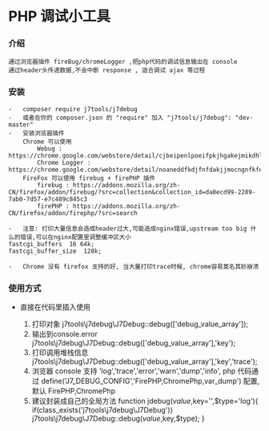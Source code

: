 PHP 调试小工具
==================

### 介绍
    通过浏览器插件 fireBug/chromeLogger ,把php代码的调试信息输出在 console
    通过header头传递数据,不会中断 response , 适合调试 ajax 等过程

###	安装
    -	composer require j7tools/j7debug
    -   或者在你的 composer.json 的 "require" 加入 "j7tools/j7debug": "dev-master"
    -   安装浏览器插件
        Chrome 可以使用
            Webug : https://chrome.google.com/webstore/detail/cjbeipenlpoeifpkjhgakejmikdhlhcj
            Chrome Logger : https://chrome.google.com/webstore/detail/noaneddfkdjfnfdakjjmocngnfkfehhd
        FireFox 可以使用 firebug + firePHP 插件
            firebug : https://addons.mozilla.org/zh-CN/firefox/addon/firebug/?src=collection&collection_id=da0ecd99-2289-7ab0-7d57-e7c489c845c3
            firePHP : https://addons.mozilla.org/zh-CN/firefox/addon/firephp/?src=search
    
    -   注意: 打印大量信息会造成header过大,可能造成nginx错误,upstream too big 什么的错误,可以在nginx配置里调整缓冲区大小
    fastcgi_buffers  16 64k;
    fastcgi_buffer_size  128k;
    
    -   Chrome 没有 firefox 支持的好, 当大量打印trace时候, chrome容易莫名其妙崩溃

### 使用方式
-	直接在代码里插入使用

    1.	打印对象
            j7tools\j7debug\J7Debug::debug(['debug_value_array']);
    2.	输出到console.error
            j7tools\j7debug\J7Debug::debug(['debug_value_array'],'key');
    3.  打印调用堆栈信息
            j7tools\j7debug\J7Debug::debug(['debug_value_array'],'key','trace');
    4. 浏览器 console 支持 'log','trace','error','warn','dump','info',
        php 代码通过 define('J7_DEBUG_CONFIG','FirePHP,ChromePhp,var_dump') 配置,默认 FirePHP,ChromePhp
    5. 建议封装成自己的全局方法
        function jdebug($value,$key='',$type='log'){
            if(class_exists('j7tools\j7debug\J7Debug'))
                j7tools\j7debug\J7Debug::debug($value,$key,$type);
                }